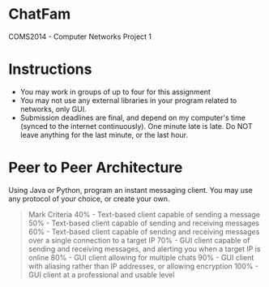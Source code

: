 # ChatFam
COMS2014 - Computer Networks Project 1
# Instructions
- You may work in groups of up to four for this assignment
- You may not use any external libraries in your program related to networks, only GUI.
- Submission deadlines are final, and depend on my computer's time (synced to the internet continuously). One minute late is late. Do NOT leave anything for the last minute, or the last hour.
# Peer to Peer Architecture
Using Java or Python, program an instant messaging client. You may use any protocol of your choice,
or create your own.
> Mark Criteria
> 40% - Text-based client capable of sending a message
> 50% - Text-based client capable of sending and receiving messages
> 60% - Text-based client capable of sending and receiving messages over a single connection to a target IP
> 70% - GUI client capable of sending and receiving messages, and alerting you when a target IP is online
> 80% - GUI client allowing for multiple chats
> 90% - GUI client with aliasing rather than IP addresses, or allowing encryption
> 100% - GUI client at a professional and usable level
